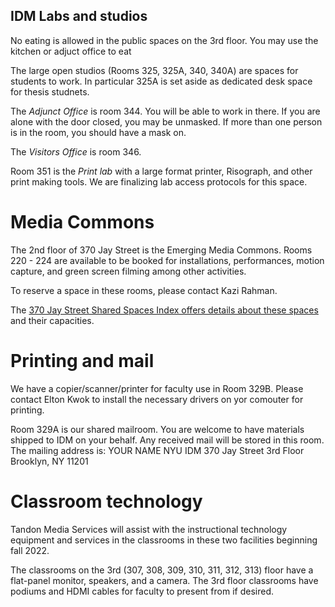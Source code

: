 ## IDM Labs and studios

No eating is allowed in the public spaces on the 3rd floor. You may use the kitchen or adjuct office to eat

The large open studios (Rooms 325, 325A, 340, 340A) are spaces for students to work. In particular 325A is set aside as dedicated desk space for thesis studnets.

The *Adjunct Office* is room 344. You will be able to work in there. If you are alone with the door closed, you may be unmasked. If more than one person is in the room, you should have a mask on.

The *Visitors Office* is room 346.  

Room 351 is the *Print lab* with a large format printer, Risograph, and other print making tools. We are finalizing lab access protocols for this space.

# Media Commons
The 2nd floor of 370 Jay Street is the Emerging Media Commons. Rooms 220 - 224 are available to be booked for installations, performances, motion capture, and green screen filming among other activities.  

To reserve a space in these rooms, please contact Kazi Rahman.

The [370 Jay Street Shared Spaces Index offers details about these spaces](https://docs.google.com/presentation/d/1SwMhL65dR6x2BMqlcQ4GbyD1w2ydfrd3MG5XCJrsmAA/edit#slide=id.p) and their capacities.

# Printing and mail
We have a copier/scanner/printer for faculty use in Room 329B. Please contact Elton Kwok to install the necessary drivers on yor comouter for printing.

Room 329A is our shared mailroom. You are welcome to have materials shipped to IDM on your behalf. Any received mail will be stored in this room. The mailing address is: 
YOUR NAME
NYU IDM
370 Jay Street 3rd Floor
Brooklyn, NY 11201

# Classroom technology
Tandon Media Services will assist with the instructional technology equipment and services in the classrooms in these two facilities beginning fall 2022. 

The classrooms on the 3rd (307, 308, 309, 310, 311, 312, 313)  floor have a flat-panel monitor, speakers, and a camera. The 3rd floor classrooms have podiums and HDMI cables for faculty to present from if desired.
